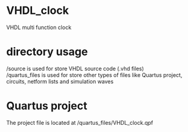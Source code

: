 # VHDL_clock
VHDL multi function clock


# directory usage
/source is used for store VHDL source code (.vhd files)<br>
/quartus_files is used for store other types of files like Quartus project, circuits, netform lists and simulation waves

# Quartus project
The project file is located at /quartus_files/VHDL_clock.qpf